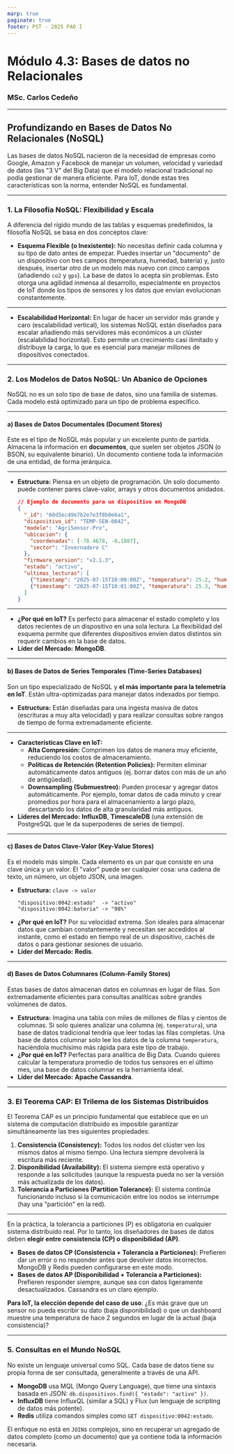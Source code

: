 ```yaml
---
marp: true
paginate: true
footer: PST - 2025 PAO I
---
```


# Módulo 4.3: Bases de datos no Relacionales
### MSc. Carlos Cedeño


---

## **Profundizando en Bases de Datos No Relacionales (NoSQL)**

Las bases de datos NoSQL nacieron de la necesidad de empresas como Google, Amazon y Facebook de manejar un volumen, velocidad y variedad de datos (las "3 V" del Big Data) que el modelo relacional tradicional no podía gestionar de manera eficiente. Para IoT, donde estas tres características son la norma, entender NoSQL es fundamental.


---


### **1. La Filosofía NoSQL: Flexibilidad y Escala**

A diferencia del rígido mundo de las tablas y esquemas predefinidos, la filosofía NoSQL se basa en dos conceptos clave:

  * **Esquema Flexible (o Inexistente):** No necesitas definir cada columna y su tipo de dato antes de empezar. Puedes insertar un "documento" de un dispositivo con tres campos (temperatura, humedad, batería) y, justo después, insertar otro de un modelo más nuevo con cinco campos (añadiendo `co2` y `gps`). La base de datos lo acepta sin problemas. Esto otorga una agilidad inmensa al desarrollo, especialmente en proyectos de IoT donde los tipos de sensores y los datos que envían evolucionan constantemente.

---

  * **Escalabilidad Horizontal:** En lugar de hacer un servidor más grande y caro (escalabilidad vertical), los sistemas NoSQL están diseñados para escalar añadiendo más servidores más económicos a un clúster (escalabilidad horizontal). Esto permite un crecimiento casi ilimitado y distribuye la carga, lo que es esencial para manejar millones de dispositivos conectados.

-----

### **2. Los Modelos de Datos NoSQL: Un Abanico de Opciones**

NoSQL no es un solo tipo de base de datos, sino una familia de sistemas. Cada modelo está optimizado para un tipo de problema específico.

---

#### **a) Bases de Datos Documentales (Document Stores)**

Este es el tipo de NoSQL más popular y un excelente punto de partida. Almacena la información en **documentos**, que suelen ser objetos JSON (o BSON, su equivalente binario). Un documento contiene toda la información de una entidad, de forma jerárquica.

---

  * **Estructura:** Piensa en un objeto de programación. Un solo documento puede contener pares clave-valor, arrays y otros documentos anidados.
    ```json
    // Ejemplo de documento para un dispositivo en MongoDB
    {
      "_id": "60d5ec49e7b2e7e3f8b0e6a1",
      "dispositivo_id": "TEMP-SEN-0042",
      "modelo": "AgriSensor-Pro",
      "ubicacion": {
        "coordenadas": [-78.4678, -0.1807],
        "sector": "Invernadero C"
      },
      "firmware_version": "v2.1.3",
      "estado": "activo",
      "ultimas_lecturas": [
        {"timestamp": "2025-07-15T10:00:00Z", "temperatura": 25.2, "humedad": 65},
        {"timestamp": "2025-07-15T10:01:00Z", "temperatura": 25.3, "humedad": 64.8}
      ]
    }
    ```


---

  * **¿Por qué en IoT?** Es perfecto para almacenar el estado completo y los datos recientes de un dispositivo en una sola lectura. La flexibilidad del esquema permite que diferentes dispositivos envíen datos distintos sin requerir cambios en la base de datos.
  * **Líder del Mercado:** **MongoDB**.

---

#### **b) Bases de Datos de Series Temporales (Time-Series Databases)**

Son un tipo especializado de NoSQL y **el más importante para la telemetría en IoT**. Están ultra-optimizadas para manejar datos indexados por tiempo.

  * **Estructura:** Están diseñadas para una ingesta masiva de datos (escrituras a muy alta velocidad) y para realizar consultas sobre rangos de tiempo de forma extremadamente eficiente.
  
---

  * **Características Clave en IoT:**
      * **Alta Compresión:** Comprimen los datos de manera muy eficiente, reduciendo los costos de almacenamiento.
      * **Políticas de Retención (Retention Policies):** Permiten eliminar automáticamente datos antiguos (ej. borrar datos con más de un año de antigüedad).
      * **Downsampling (Submuestreo):** Pueden procesar y agregar datos automáticamente. Por ejemplo, tomar datos de cada minuto y crear promedios por hora para el almacenamiento a largo plazo, descartando los datos de alta granularidad más antiguos.
  * **Líderes del Mercado:** **InfluxDB**, **TimescaleDB** (una extensión de PostgreSQL que le da superpoderes de series de tiempo).


---


#### **c) Bases de Datos Clave-Valor (Key-Value Stores)**

Es el modelo más simple. Cada elemento es un par que consiste en una clave única y un valor. El "valor" puede ser cualquier cosa: una cadena de texto, un número, un objeto JSON, una imagen.

  * **Estructura:** `clave -> valor`
    ```
    "dispositivo:0042:estado"  -> "activo"
    "dispositivo:0042:bateria" -> "98%"
    ```
  * **¿Por qué en IoT?** Por su velocidad extrema. Son ideales para almacenar datos que cambian constantemente y necesitan ser accedidos al instante, como el estado en tiempo real de un dispositivo, cachés de datos o para gestionar sesiones de usuario.
  * **Líder del Mercado:** **Redis**.

---

#### **d) Bases de Datos Columnares (Column-Family Stores)**

Estas bases de datos almacenan datos en columnas en lugar de filas. Son extremadamente eficientes para consultas analíticas sobre grandes volúmenes de datos.

  * **Estructura:** Imagina una tabla con miles de millones de filas y cientos de columnas. Si solo quieres analizar una columna (ej. `temperatura`), una base de datos tradicional tendría que leer todas las filas completas. Una base de datos columnar solo lee los datos de la columna `temperatura`, haciéndola muchísimo más rápida para este tipo de trabajo.
  * **¿Por qué en IoT?** Perfectas para analítica de Big Data. Cuando quieres calcular la temperatura promedio de todos tus sensores en el último mes, una base de datos columnar es la herramienta ideal.
  * **Líder del Mercado:** **Apache Cassandra**.

---

### **3. El Teorema CAP: El Trilema de los Sistemas Distribuidos**

El Teorema CAP es un principio fundamental que establece que en un sistema de computación distribuido es imposible garantizar simultáneamente las tres siguientes propiedades:

1.  **Consistencia (Consistency):** Todos los nodos del clúster ven los mismos datos al mismo tiempo. Una lectura siempre devolverá la escritura más reciente.
2.  **Disponibilidad (Availability):** El sistema siempre está operativo y responde a las solicitudes (aunque la respuesta pueda no ser la versión más actualizada de los datos).
3.  **Tolerancia a Particiones (Partition Tolerance):** El sistema continúa funcionando incluso si la comunicación entre los nodos se interrumpe (hay una "partición" en la red).


---

En la práctica, la tolerancia a particiones (P) es obligatoria en cualquier sistema distribuido real. Por lo tanto, los diseñadores de bases de datos deben **elegir entre consistencia (CP) o disponibilidad (AP)**.

  * **Bases de datos CP (Consistencia + Tolerancia a Particiones):** Prefieren dar un error o no responder antes que devolver datos incorrectos. MongoDB y Redis pueden configurarse en este modo.
  * **Bases de datos AP (Disponibilidad + Tolerancia a Particiones):** Prefieren responder siempre, aunque sea con datos ligeramente desactualizados. Cassandra es un claro ejemplo.

**Para IoT, la elección depende del caso de uso**: ¿Es más grave que un sensor no pueda escribir su dato (baja disponibilidad) o que un dashboard muestre una temperatura de hace 2 segundos en lugar de la actual (baja consistencia)?

-----



### **5. Consultas en el Mundo NoSQL**

No existe un lenguaje universal como SQL. Cada base de datos tiene su propia forma de ser consultada, generalmente a través de una API.

  * **MongoDB** usa MQL (Mongo Query Language), que tiene una sintaxis basada en JSON: `db.dispositivos.find({ "estado": "activo" })`.
  * **InfluxDB** tiene InfluxQL (similar a SQL) y Flux (un lenguaje de scripting de datos más potente).
  * **Redis** utiliza comandos simples como `GET dispositivo:0042:estado`.

El enfoque no está en `JOIN`s complejos, sino en recuperar un agregado de datos completo (como un documento) que ya contiene toda la información necesaria.